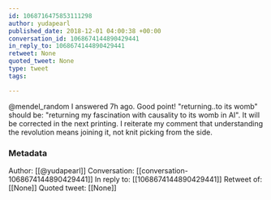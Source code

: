 ```yaml
---
id: 1068716475853111298
author: yudapearl
published_date: 2018-12-01 04:00:38 +00:00
conversation_id: 1068674144890429441
in_reply_to: 1068674144890429441
retweet: None
quoted_tweet: None
type: tweet
tags:

---
```


@mendel_random I answered 7h ago. 
Good point! "returning..to its womb" should be: "returning my fascination with causality to its womb in AI". It will be corrected in the next printing. I reiterate my comment that understanding the revolution means joining it, not knit picking from the side.

### Metadata

Author: [[@yudapearl]]
Conversation: [[conversation-1068674144890429441]]
In reply to: [[1068674144890429441]]
Retweet of: [[None]]
Quoted tweet: [[None]]
